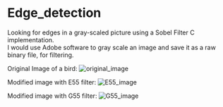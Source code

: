 # Edge_detection
Looking for edges in a gray-scaled picture using a Sobel Filter C implementation.</br>
I would use Adobe software to gray scale an image and save it as a raw binary file, for filtering.

Original Image of a bird:
![original_image](https://s4.postimg.org/na2bvtap5/bird.jpg)

Modified image with E55 filter:
![E55_image](https://s4.postimg.org/ynov70l7t/E55.jpg)

Modified image with G55 filter:
![G55_image](https://s4.postimg.org/cpsed867d/G55.jpg)
